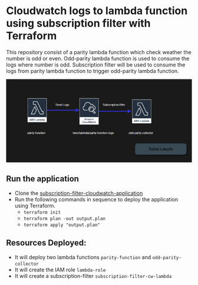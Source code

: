 # Cloudwatch logs to lambda function using subscription filter with Terraform

This repository consist of a parity lambda function which check weather the number is odd or even. 
Odd-parity lambda function is used to consume the logs where number is odd. Subscription filter will be used 
to consume the logs from parity lambda function to trigger odd-parity lambda function.

![subscription-filter](https://github.com/rahulmlokurte/subscripton-filter-cloudwatch-application/blob/main/images/subscription-filter-cw-lambda-1.png?raw=true)

## Run the application

- Clone the [subscription-filter-cloudwatch-application](https://github.com/rahulmlokurte/subscripton-filter-cloudwatch-application)
- Run the following commands in sequence to deploy the application using Terraform.
  - `terraform init`
  - `terraform plan -out output.plan`
  - `terraform apply "output.plan"`

## Resources Deployed:

- It will deploy two lambda functions `parity-function` and `odd-parity-collector`
- It will create the IAM role `lambda-role`
- It will create a subscription-filter `subscription-filter-cw-lambda`
